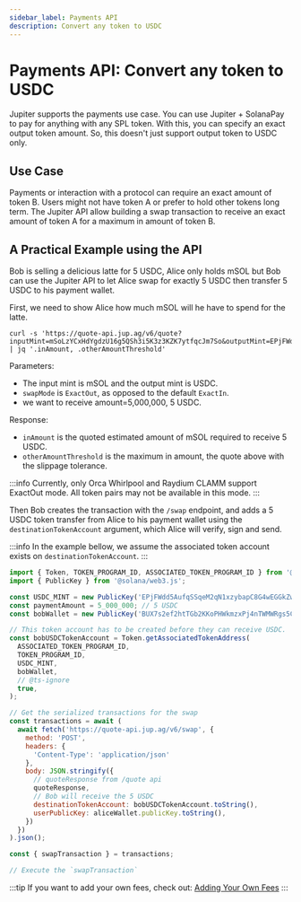 ```yaml
---
sidebar_label: Payments API
description: Convert any token to USDC
---
```


# Payments API: Convert any token to USDC

Jupiter supports the payments use case. You can use Jupiter + SolanaPay to pay for anything with any SPL token. With this, you can specify an exact output token amount. So, this doesn't just support output token to USDC only.

## Use Case

Payments or interaction with a protocol can require an exact amount of token B. Users might not have token A or prefer to hold other tokens long term. The Jupiter API allow building a swap transaction to receive an exact amount of token A for a maximum in amount of token B.

## A Practical Example using the API

Bob is selling a delicious latte for 5 USDC, Alice only holds mSOL but Bob can use the Jupiter API to let Alice swap for exactly 5 USDC then transfer 5 USDC to his payment wallet.

First, we need to show Alice how much mSOL will he have to spend for the latte.

```shell
curl -s 'https://quote-api.jup.ag/v6/quote?inputMint=mSoLzYCxHdYgdzU16g5QSh3i5K3z3KZK7ytfqcJm7So&outputMint=EPjFWdd5AufqSSqeM2qN1xzybapC8G4wEGGkZwyTDt1v&amount=5000000&swapMode=ExactOut&slippageBps=50' | jq '.inAmount, .otherAmountThreshold'
```

Parameters:

- The input mint is mSOL and the output mint is USDC.
- `swapMode` is `ExactOut`, as opposed to the default `ExactIn`.
- we want to receive amount=5,000,000, 5 USDC.

Response:

- `inAmount` is the quoted estimated amount of mSOL required to receive 5 USDC.
- `otherAmountThreshold` is the maximum in amount, the quote above with the slippage tolerance.

:::info
Currently, only Orca Whirlpool and Raydium CLAMM support ExactOut mode. All token pairs may not be available in this mode.
:::

Then Bob creates the transaction with the `/swap` endpoint, and adds a 5 USDC token transfer from Alice to his payment wallet using the `destinationTokenAccount` argument, which Alice will verify, sign and send.

:::info
In the example bellow, we assume the associated token account exists on `destinationTokenAccount`.
:::

```js
import { Token, TOKEN_PROGRAM_ID, ASSOCIATED_TOKEN_PROGRAM_ID } from '@solana/spl-token'; // version 0.1.x
import { PublicKey } from '@solana/web3.js';

const USDC_MINT = new PublicKey('EPjFWdd5AufqSSqeM2qN1xzybapC8G4wEGGkZwyTDt1v');
const paymentAmount = 5_000_000; // 5 USDC
const bobWallet = new PublicKey('BUX7s2ef2htTGb2KKoPHWkmzxPj4nTWMWRgs5CSbQxf9');

// This token account has to be created before they can receive USDC.
const bobUSDCTokenAccount = Token.getAssociatedTokenAddress(
  ASSOCIATED_TOKEN_PROGRAM_ID,
  TOKEN_PROGRAM_ID,
  USDC_MINT,
  bobWallet,
  // @ts-ignore
  true,
);

// Get the serialized transactions for the swap
const transactions = await (
  await fetch('https://quote-api.jup.ag/v6/swap', {
    method: 'POST',
    headers: {
      'Content-Type': 'application/json'
    },
    body: JSON.stringify({
      // quoteResponse from /quote api
      quoteResponse,
      // Bob will receive the 5 USDC
      destinationTokenAccount: bobUSDCTokenAccount.toString(),
      userPublicKey: aliceWallet.publicKey.toString(),
    })
  })
).json();

const { swapTransaction } = transactions;

// Execute the `swapTransaction`
```

:::tip
If you want to add your own fees, check out: [Adding Your Own Fees](/docs/v6/adding-fees)
:::